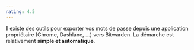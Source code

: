 ```yaml
---
rating: 4.5
---
```

Il existe des outils pour exporter vos mots de passe depuis une application propriétaire (Chrome, Dashlane, ...) vers Bitwarden. La démarche est relativement **simple et automatique**.